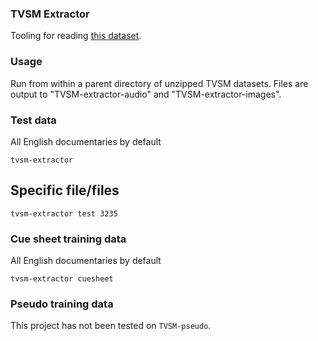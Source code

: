 ### TVSM Extractor

Tooling for reading [this dataset](https://zenodo.org/records/7025971).

### Usage

Run from within a parent directory of unzipped TVSM datasets.
Files are output to "TVSM-extractor-audio" and "TVSM-extractor-images".

### Test data

All English documentaries by default

```
tvsm-extractor
```

## Specific file/files

```
tvsm-extractor test 3235
```

### Cue sheet training data

All English documentaries by default

```
tvsm-extractor cuesheet
```


### Pseudo training data

This project has not been tested on `TVSM-pseudo`.
